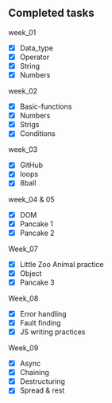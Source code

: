## Completed tasks

week_01

- [x] Data_type
- [x] Operator
- [x] String
- [x] Numbers

week_02

- [x] Basic-functions
- [x] Numbers
- [x] Strigs
- [x] Conditions

week_03

- [x] GitHub
- [x] loops
- [x] 8ball

week_04 & 05

- [x] DOM
- [x] Pancake 1
- [x] Pancake 2

Week_07

- [x] Little Zoo Animal practice
- [x] Object
- [x] Pancake 3

Week_08

- [x] Error handling
- [x] Fault finding
- [x] JS writing practices

Week_09

- [x] Async
- [x] Chaining
- [x] Destructuring
- [x] Spread & rest
